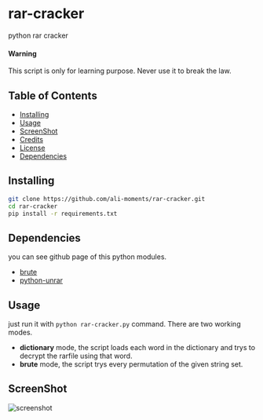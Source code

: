 # rar-cracker

python rar cracker

#### Warning
This script is only for learning purpose.
Never use it to break the law.

## Table of Contents
* [Installing](https://github.com/ali-moments/rar-cracker#installing)
* [Usage](https://github.com/ali-moments/rar-cracker#usage)
* [ScreenShot](https://github.com/ali-moments/rar-cracker#screenshot)
* [Credits](https://github.com/ali-moments/rar-cracker#credits)
* [License](https://github.com/ali-moments/rar-cracker#license)
* [Dependencies](https://github.com/ali-moments/rar-cracker#dependencies)

## Installing
```bash
git clone https://github.com/ali-moments/rar-cracker.git
cd rar-cracker
pip install -r requirements.txt
```

## Dependencies

you can see github page of this python modules. 
+ [brute](https://github.com/rdegges/brute)
+ [python-unrar](https://github.com/matiasb/python-unrar)

## Usage

just run it with `python rar-cracker.py` command.
There are two working modes.  
+ **dictionary** mode, the script loads each word in the dictionary and trys to decrypt the rarfile using that word.
+ **brute** mode, the script trys every permutation of the given string set.


## ScreenShot

![screenshot](screenshot.png)


